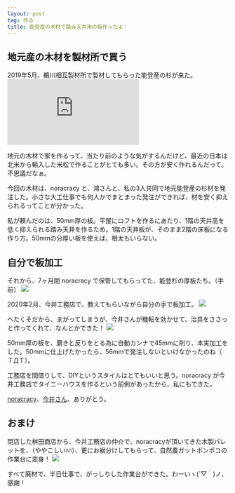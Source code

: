 ```yaml
---
layout: post
tag: 作る
title: 能登産の木材で踏み天井用の板作ったよ！
---
```


## 地元産の木材を製材所で買う

2019年5月、鵜川相互製材所で製材してもらった能登産の杉が来た。
![](https://kobapan.com/p/i.php?/galleries/make/ukawa-sm.jpg)

地元の木材で家を作るって、当たり前のような気がするんだけど、最近の日本は北米から輸入した米松で作ることがとても多い。その方が安く作れるんだって。不思議だなぁ。

今回の木材は、noracracy と、鴻さんと、私の3人共同で地元能登産の杉材を発注した。小さな大工仕事でも何人かでまとまった発注ができれば、材を安く抑えられるってことが分かった。

私が頼んだのは、50mm厚の板。平屋にロフトを作るにあたり、1階の天井高を低く抑えられる踏み天井を作るため。1階の天井板が、そのまま2階の床板になる作り方。50mmの分厚い板を使えば、根太もいらない。

## 自分で板加工

それから、7ヶ月間 noracracy で保管してもらってた、能登杉の厚板たち。（手前）
![](https://kobapan.com/p/_data/i/galleries/make/noracracy1-sm.jpg)

2020年2月、今井工務店で、教えてもらいながら自分の手で板加工。
![](https://kobapan.com/p/_data/i/galleries/make/iami-sm.jpg)

へたくそだから、まがってしまうが、今井さんが機転を効かせて、治具をささっと作ってくれて、なんとかできた！
![](https://kobapan.com/p/_data/i/galleries/make/sane-sm.jpg)

50mm厚の板を、磨きと反りをとる為に自動カンナで45mmに削り、本実加工をした。50mmに仕上げたかったら、56mmで発注しないといけなかったのね（ ＴДＴ）。

工務店を間借りして、DIYというスタイルはとてもいいと思う。noracracy が今井工務店でタイニーハウスを作るという前例があったから、私にもできた。

[noracracy](https://www.facebook.com/noracracy)、[今井さん](https://www.facebook.com/makoto.imai.96742)、ありがとう。


## おまけ

閉店した桝田商店から、今井工務店の仲介で、noracracyが頂いてきた木製パレットを、（ややこしいﾊﾊ）、更にお裾分けしてもらって、自然農ガットポンポコの作業台に変身！
![](https://kobapan.com/p/_data/i/galleries/make/dai-sm.jpg)

すべて廃材で、半日仕事で、がっしりした作業台ができた。わーいヽ(´▽｀)ノ、感謝！

